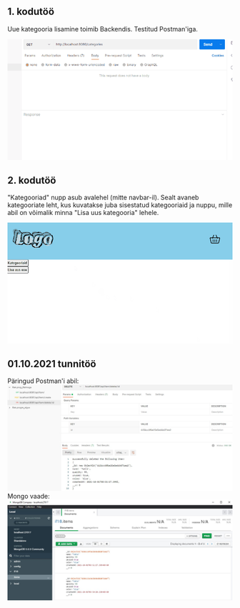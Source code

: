 ## 1. kodutöö
Uue kategooria lisamine toimib Backendis. Testitud Postman'iga.  
  
![1. kodutöö animatsioon](Readme_file_pics/Second_HW_animation1.gif)

## 2. kodutöö
"Kategooriad" nupp asub avalehel (mitte navbar-il). Sealt avaneb kategooriate leht, kus kuvatakse juba sisestatud kategooriaid ja nuppu, mille abil on võimalik minna "Lisa uus kategooria" lehele.  
  
![2. kodutöö animatsioon](Readme_file_pics/Second_HW_animation2.gif)

## 01.10.2021 tunnitöö  
Päringud Postman'i abil:  
![Postmani päringud](Readme_file_pics/5th_lesson_postman.jpg)  
Mongo vaade:  
![Mongo vaade](Readme_file_pics/5th_lesson_mongo.jpg) 
